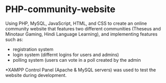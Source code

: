 # PHP-community-website

Using PHP, MySQL, JavaScript, HTML, and CSS to create an online community website that features two different communities (Theseus and Minotaur Gaming, Hindi Language Learning), and implementing features such as:
  - registration system
  - login system (differnt logins for users and admins)
  - polling system (users can vote in a poll created by the admin

*XAMPP Control Panel (Apache & MySQL servers) was used to test the website during development.
